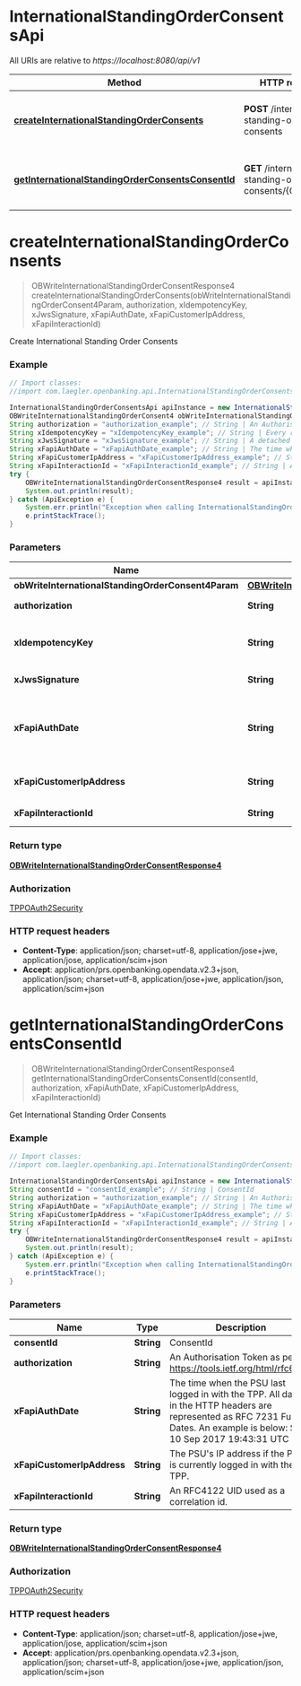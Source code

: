 # InternationalStandingOrderConsentsApi

All URIs are relative to *https://localhost:8080/api/v1*

Method | HTTP request | Description
------------- | ------------- | -------------
[**createInternationalStandingOrderConsents**](InternationalStandingOrderConsentsApi.md#createInternationalStandingOrderConsents) | **POST** /international-standing-order-consents | Create International Standing Order Consents
[**getInternationalStandingOrderConsentsConsentId**](InternationalStandingOrderConsentsApi.md#getInternationalStandingOrderConsentsConsentId) | **GET** /international-standing-order-consents/{ConsentId} | Get International Standing Order Consents


<a name="createInternationalStandingOrderConsents"></a>
# **createInternationalStandingOrderConsents**
> OBWriteInternationalStandingOrderConsentResponse4 createInternationalStandingOrderConsents(obWriteInternationalStandingOrderConsent4Param, authorization, xIdempotencyKey, xJwsSignature, xFapiAuthDate, xFapiCustomerIpAddress, xFapiInteractionId)

Create International Standing Order Consents

### Example
```java
// Import classes:
//import com.laegler.openbanking.api.InternationalStandingOrderConsentsApi;

InternationalStandingOrderConsentsApi apiInstance = new InternationalStandingOrderConsentsApi();
OBWriteInternationalStandingOrderConsent4 obWriteInternationalStandingOrderConsent4Param = new OBWriteInternationalStandingOrderConsent4(); // OBWriteInternationalStandingOrderConsent4 | Default
String authorization = "authorization_example"; // String | An Authorisation Token as per https://tools.ietf.org/html/rfc6750
String xIdempotencyKey = "xIdempotencyKey_example"; // String | Every request will be processed only once per x-idempotency-key.  The Idempotency Key will be valid for 24 hours. 
String xJwsSignature = "xJwsSignature_example"; // String | A detached JWS signature of the body of the payload.
String xFapiAuthDate = "xFapiAuthDate_example"; // String | The time when the PSU last logged in with the TPP.  All dates in the HTTP headers are represented as RFC 7231 Full Dates. An example is below:  Sun, 10 Sep 2017 19:43:31 UTC
String xFapiCustomerIpAddress = "xFapiCustomerIpAddress_example"; // String | The PSU's IP address if the PSU is currently logged in with the TPP.
String xFapiInteractionId = "xFapiInteractionId_example"; // String | An RFC4122 UID used as a correlation id.
try {
    OBWriteInternationalStandingOrderConsentResponse4 result = apiInstance.createInternationalStandingOrderConsents(obWriteInternationalStandingOrderConsent4Param, authorization, xIdempotencyKey, xJwsSignature, xFapiAuthDate, xFapiCustomerIpAddress, xFapiInteractionId);
    System.out.println(result);
} catch (ApiException e) {
    System.err.println("Exception when calling InternationalStandingOrderConsentsApi#createInternationalStandingOrderConsents");
    e.printStackTrace();
}
```

### Parameters

Name | Type | Description  | Notes
------------- | ------------- | ------------- | -------------
 **obWriteInternationalStandingOrderConsent4Param** | [**OBWriteInternationalStandingOrderConsent4**](OBWriteInternationalStandingOrderConsent4.md)| Default |
 **authorization** | **String**| An Authorisation Token as per https://tools.ietf.org/html/rfc6750 |
 **xIdempotencyKey** | **String**| Every request will be processed only once per x-idempotency-key.  The Idempotency Key will be valid for 24 hours.  |
 **xJwsSignature** | **String**| A detached JWS signature of the body of the payload. |
 **xFapiAuthDate** | **String**| The time when the PSU last logged in with the TPP.  All dates in the HTTP headers are represented as RFC 7231 Full Dates. An example is below:  Sun, 10 Sep 2017 19:43:31 UTC | [optional]
 **xFapiCustomerIpAddress** | **String**| The PSU&#39;s IP address if the PSU is currently logged in with the TPP. | [optional]
 **xFapiInteractionId** | **String**| An RFC4122 UID used as a correlation id. | [optional]

### Return type

[**OBWriteInternationalStandingOrderConsentResponse4**](OBWriteInternationalStandingOrderConsentResponse4.md)

### Authorization

[TPPOAuth2Security](../README.md#TPPOAuth2Security)

### HTTP request headers

 - **Content-Type**: application/json; charset=utf-8, application/jose+jwe, application/jose, application/scim+json
 - **Accept**: application/prs.openbanking.opendata.v2.3+json, application/json; charset=utf-8, application/jose+jwe, application/json, application/scim+json

<a name="getInternationalStandingOrderConsentsConsentId"></a>
# **getInternationalStandingOrderConsentsConsentId**
> OBWriteInternationalStandingOrderConsentResponse4 getInternationalStandingOrderConsentsConsentId(consentId, authorization, xFapiAuthDate, xFapiCustomerIpAddress, xFapiInteractionId)

Get International Standing Order Consents

### Example
```java
// Import classes:
//import com.laegler.openbanking.api.InternationalStandingOrderConsentsApi;

InternationalStandingOrderConsentsApi apiInstance = new InternationalStandingOrderConsentsApi();
String consentId = "consentId_example"; // String | ConsentId
String authorization = "authorization_example"; // String | An Authorisation Token as per https://tools.ietf.org/html/rfc6750
String xFapiAuthDate = "xFapiAuthDate_example"; // String | The time when the PSU last logged in with the TPP.  All dates in the HTTP headers are represented as RFC 7231 Full Dates. An example is below:  Sun, 10 Sep 2017 19:43:31 UTC
String xFapiCustomerIpAddress = "xFapiCustomerIpAddress_example"; // String | The PSU's IP address if the PSU is currently logged in with the TPP.
String xFapiInteractionId = "xFapiInteractionId_example"; // String | An RFC4122 UID used as a correlation id.
try {
    OBWriteInternationalStandingOrderConsentResponse4 result = apiInstance.getInternationalStandingOrderConsentsConsentId(consentId, authorization, xFapiAuthDate, xFapiCustomerIpAddress, xFapiInteractionId);
    System.out.println(result);
} catch (ApiException e) {
    System.err.println("Exception when calling InternationalStandingOrderConsentsApi#getInternationalStandingOrderConsentsConsentId");
    e.printStackTrace();
}
```

### Parameters

Name | Type | Description  | Notes
------------- | ------------- | ------------- | -------------
 **consentId** | **String**| ConsentId |
 **authorization** | **String**| An Authorisation Token as per https://tools.ietf.org/html/rfc6750 |
 **xFapiAuthDate** | **String**| The time when the PSU last logged in with the TPP.  All dates in the HTTP headers are represented as RFC 7231 Full Dates. An example is below:  Sun, 10 Sep 2017 19:43:31 UTC | [optional]
 **xFapiCustomerIpAddress** | **String**| The PSU&#39;s IP address if the PSU is currently logged in with the TPP. | [optional]
 **xFapiInteractionId** | **String**| An RFC4122 UID used as a correlation id. | [optional]

### Return type

[**OBWriteInternationalStandingOrderConsentResponse4**](OBWriteInternationalStandingOrderConsentResponse4.md)

### Authorization

[TPPOAuth2Security](../README.md#TPPOAuth2Security)

### HTTP request headers

 - **Content-Type**: application/json; charset=utf-8, application/jose+jwe, application/jose, application/scim+json
 - **Accept**: application/prs.openbanking.opendata.v2.3+json, application/json; charset=utf-8, application/jose+jwe, application/json, application/scim+json

